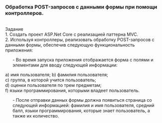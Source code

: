<h3>Обработка POST-запросов с данными формы при помощи контроллеров.</h3><br>
Задание<br>
1. Создать проект ASP.Net Core с реализацией паттерна MVC.<br>
2. Используя контроллеры, реализовать обработку POST-запросов с данными формы, обеспечив следующую функциональность приложения:
<ol>- Во время запуска приложения отображается форма с полями и элементами для вводу следующей информации:</ol>  
a) имя пользователя;
b) фамилия пользователя;<br>
c) группа, в которой учится пользователь;<br>
d) оценки пользователя по трем предметам;<br>
f) языки программирования, которыми владеет пользователь.<br>
<ol>- После отправки данных формы должна появиться страница со следующей информацией: фамилия и имя пользователя, средний балл, языки программирования, которые знает пользователь, а также их количество.</ol>

